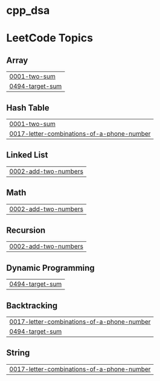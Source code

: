 # cpp_dsa
<!---LeetCode Topics Start-->
# LeetCode Topics
## Array
|  |
| ------- |
| [0001-two-sum](https://github.com/Bugbuster2004/cpp_dsa/tree/master/0001-two-sum) |
| [0494-target-sum](https://github.com/Bugbuster2004/cpp_dsa/tree/master/0494-target-sum) |
## Hash Table
|  |
| ------- |
| [0001-two-sum](https://github.com/Bugbuster2004/cpp_dsa/tree/master/0001-two-sum) |
| [0017-letter-combinations-of-a-phone-number](https://github.com/Bugbuster2004/cpp_dsa/tree/master/0017-letter-combinations-of-a-phone-number) |
## Linked List
|  |
| ------- |
| [0002-add-two-numbers](https://github.com/Bugbuster2004/cpp_dsa/tree/master/0002-add-two-numbers) |
## Math
|  |
| ------- |
| [0002-add-two-numbers](https://github.com/Bugbuster2004/cpp_dsa/tree/master/0002-add-two-numbers) |
## Recursion
|  |
| ------- |
| [0002-add-two-numbers](https://github.com/Bugbuster2004/cpp_dsa/tree/master/0002-add-two-numbers) |
## Dynamic Programming
|  |
| ------- |
| [0494-target-sum](https://github.com/Bugbuster2004/cpp_dsa/tree/master/0494-target-sum) |
## Backtracking
|  |
| ------- |
| [0017-letter-combinations-of-a-phone-number](https://github.com/Bugbuster2004/cpp_dsa/tree/master/0017-letter-combinations-of-a-phone-number) |
| [0494-target-sum](https://github.com/Bugbuster2004/cpp_dsa/tree/master/0494-target-sum) |
## String
|  |
| ------- |
| [0017-letter-combinations-of-a-phone-number](https://github.com/Bugbuster2004/cpp_dsa/tree/master/0017-letter-combinations-of-a-phone-number) |
<!---LeetCode Topics End-->